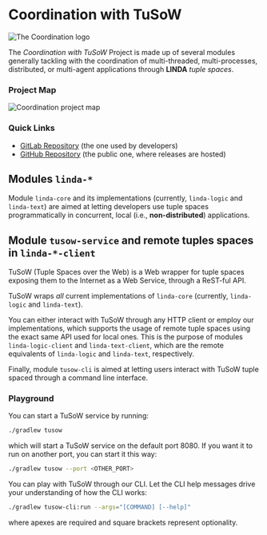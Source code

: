 # Coordination with TuSoW

![The Coordination logo](https://gitlab.com/pika-lab/tuples/coordination/-/raw/develop/icon.svg)

The _Coordination with TuSoW_ Project is made up of several modules generally tackling with the coordination of multi-threaded, 
multi-processes, distributed, or multi-agent applications through **LINDA** _tuple spaces_.

### Project Map

![Coordination project map](https://gitlab.com/pika-lab/tuples/coordination/-/raw/develop/project-map.svg)

### Quick Links

* [GitLab Repository](https://gitlab.com/pika-lab/tuples/coordination) (the one used by developers)
* [GitHub Repository](https://github.com/CoordaaS/TuSoW/) (the public one, where releases are hosted)

## Modules `linda-*`

Module `linda-core` and its implementations (currently, `linda-logic` and `linda-text`) are aimed at letting developers
use tuple spaces programmatically in concurrent, local (i.e., **non-distributed**) applications.

## Module `tusow-service` and remote tuples spaces in `linda-*-client`

TuSoW (Tuple Spaces over the Web) is a Web wrapper for tuple spaces exposing them to the Internet as a Web Service,
through a ReST-ful API.

TuSoW wraps _all_ current implementations of `linda-core` (currently, `linda-logic` and `linda-text`).

You can either interact with TuSoW through any HTTP client or employ our implementations, which supports the usage of 
remote tuple spaces using the exact same API used for local ones.
This is the purpose of modules `linda-logic-client` and `linda-text-client`, which are the remote equivalents of 
`linda-logic` and `linda-text`, respectively.

Finally, module `tusow-cli` is aimed at letting users interact with TuSoW tuple spaced through a command line interface.

### Playground

You can start a TuSoW service by running:
```bash
./gradlew tusow
```
which will start a TuSoW service on the default port 8080.
If you want it to run on another port, you can start it this way:
```bash
./gradlew tusow --port <OTHER_PORT>
```

You can play with TuSoW through our CLI.
Let the CLI help messages drive your understanding of how the CLI works:
```bash
./gradlew tusow-cli:run --args="[COMMAND] [--help]"
```
where apexes are required and square brackets represent optionality.
